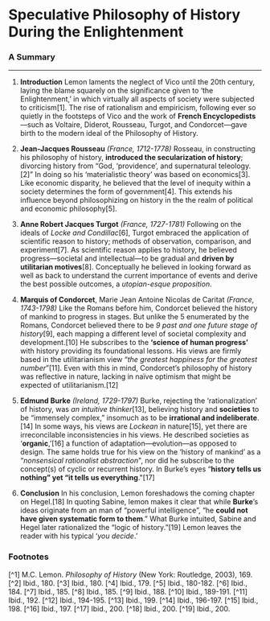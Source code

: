 # Speculative Philosophy of History During the Enlightenment
### A Summary
---
1.	**Introduction**
Lemon laments the neglect of Vico until the 20th century, laying the blame squarely on the significance given to ‘the Enlightenment,’ in which virtually all aspects of society were subjected to criticism[1].  The rise of rationalism and empiricism, following ever so quietly in the footsteps of Vico and the work of **French Encyclopedists**—such as Voltaire, Diderot, Rousseau, Turgot, and Condorcet—gave birth to the modern ideal of the Philosophy of History.

2.	**Jean-Jacques Rousseau** _(France, 1712-1778)_
Rosseau, in constructing his philosophy of history, **introduced the secularization of history**; divorcing history from “God, ‘providence’, and supernatural teleology.[2]”  In doing so his ‘materialistic theory’ was based on economics[3]. Like economic disparity, he believed that the level of inequity within a society determines the form of government[4]. This extends his influence beyond philosophizing on history in the the realm of political and economic philosophy[5].
3.	**Anne Robert Jacques Turgot** _(France, 1727-1781)_
Following on the ideals of _Locke and Condillac_[6], Turgot embraced the application of scientific reason to history; methods of observation, comparison, and experiment[7].  As scientific reason applies to history, he believed progress—societal and intellectual—to be gradual and **driven by utilitarian motives**[8].  Conceptually he believed in looking forward as well as back to understand the current importance of events and derive the best possible outcomes, a _utopian-esque proposition_.
4.	 **Marquis of Condorcet**, Marie Jean Antoine Nicolas de Caritat _(France, 1743-1798)_
Like the Romans before him, Condorcet believed the history of mankind to progress in stages.  But unlike the 5 enumerated by the Romans, Condorcet believed there to be _9 past and one future stage of history_[9], each mapping a different level of societal complexity and development.[10]  He subscribes to the **‘science of human progress’** with history providing its foundational lessons.  His views are firmly based in the utilitarianism view “_the greatest happiness for the greatest number_”[11]. Even with this in mind, Condorcet’s philosophy of history was reflective in nature, lacking in naïve optimism that might be expected of utilitarianism.[12]
5.	**Edmund Burke** _(Ireland, 1729-1797)_
Burke, rejecting the ‘rationalization’ of history, was _an intuitive thinker_[13], believing history and **societies** to be “immensely complex,” insomuch as to be **irrational and indeliberate**.[14]  In some ways, his views are _Lockean_ in nature[15], yet there are irreconcilable inconsistencies in his views.  He described societies as ‘**organic**,’[16] a function of adaptation—evolution—as opposed to design.  The same holds true for his view on the ‘history of mankind’ as a “_nonsensical rationalist abstraction_", nor did he subscribe to the concept(s) of cyclic or recurrent history.  In Burke’s eyes “**history tells us nothing” yet “it tells us everything**."[17]
6.	**Conclusion**
In his conclusion, Lemon foreshadows the coming chapter on Hegel.[18]  In quoting Sabine, lemon makes it clear that while **Burke**’s ideas originate from an man of “powerful intelligence”, “he **could not have given systematic form to them**.”  What Burke intuited, Sabine and Hegel later rationalized the “logic of history.”[19]  Lemon leaves the reader with his typical ‘_you decide_.’

### Footnotes
[^1] M.C. Lemon. _Philosophy of History_ (New York: Routledge, 2003), 169.
[^2] Ibid., 180.
[^3] Ibid., 180.
[^4] Ibid., 179.
[^5] Ibid., 180-182.
[^6] Ibid., 184.
[^7] Ibid., 185.
[^8] Ibid., 185.
[^9] Ibid., 188.
[^10] Ibid., 189-191.
[^11] Ibid., 192.
[^12] Ibid., 194-195.
[^13] Ibid., 199.
[^14] Ibid., 196-197.
[^15] Ibid., 198.
[^16] Ibid., 197.
[^17] Ibid., 200.
[^18] Ibid., 200.
[^19] Ibid., 200.

